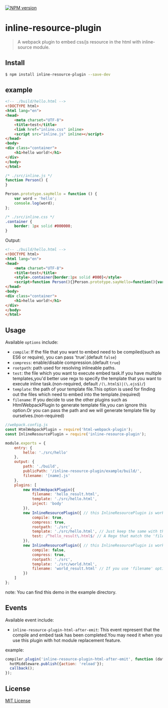<a href="https://www.npmjs.com/package/inline-resource-plugin">
    <img src="https://img.shields.io/npm/v/inline-resource-plugin.svg?style=flat" alt="NPM version">
</a>

# inline-resource-plugin
> A webpack plugin to embed css/js resource in the html with inline-source module.

## Install

```bash
$ npm install inline-resource-plugin --save-dev
```

## example

```html
<!-- ./build/hello.html -->
<!DOCTYPE html>
<html lang="en">
<head>
    <meta charset="UTF-8">
    <title>test</title>
    <link href="inline.css" inline>
    <script src="inline.js" inline></script>
</head>
<body>
<div class="container">
    <h1>hello world!</h1>
</div>
</body>
</html>
```

```js
/* ./src/inline.js */
function Person() {
}

Person.prototype.sayHello = function () {
    var word = 'hello';
    console.log(word);
};
```

```css
/* ./src/inline.css */
.container {
    border: 1px solid #000000;
}
```

Output:
```html
<!-- ./build/hello.html -->
<!DOCTYPE html>
<html lang="en">
<head>
    <meta charset="UTF-8">
    <title>test</title>
    <style>.container{border:1px solid #000}</style>
    <script>function Person(){}Person.prototype.sayHello=function(){var o="hello";console.log(o)};</script>
</head>
<body>
<div class="container">
    <h1>hello world!</h1>
</div>
</body>
</html>
```

## Usage
Available `options` include:
- `compile`: If the file that you want to embed need to be compiled(such as ES6 or require), you can pass 'true'.(default `false`)
- `compress`: enable/disable compression.(default `true`)
- `rootpath`: path used for resolving inlineable paths.
- `test`: the file which you want to execute embed task.If you have multiple templates,you'd better use regx to specify the template that you want to execute inline task.(non-required, default `/(\.html$)|(\.ejs$)/`)
- `template`: the path of your template file.This option is used for finding out the files which need to embed into the template.(required)
- `filename`: If you decide to use the other plugins such as HtmlWebpackPlugin to generate template file,you can ignore this option.Or you can pass the path and we will generate template file by ourselves.(non-required)

```javascript
//webpack.config.js
const HtmlWebpackPlugin = require('html-webpack-plugin');
const InlineResourcePlugin = require('inline-resource-plugin');

module.exports = {
    entry: {
        hello: './src/hello'
    },
    output: {
        path: './build',
        publicPath: '/inline-resource-plugin/example/build/',
        filename: '[name].js'
    },
    plugins: [
        new HtmlWebpackPlugin({
            filename: 'hello_result.html',
            template: './src/hello.html',
            inject: 'body'
        }),
        new InlineResourcePlugin({ // this InlineResourcePlugin is work with HtmlWebpackPlugin(As it has supplied 'test' option)
            compile: true,
            compress: true,
            rootpath: './src',
            template: './src/hello.html', // Just keep the same with the 'template' option of HtmlWebpackPlugin
            test: /^hello_result\.html$/ // A Regx that match the 'filename' option of HtmlWebpackPlugin
        }),
        new InlineResourcePlugin({ // this InlineResourcePlugin is work alone(As it has supplied 'filename' option)
            compile: false,
            compress: true,
            rootpath: './src',
            template: './src/world.html',
            filename: 'world_result.html' // If you use 'filename' option, you don't need to supply 'test' option
        })
    ]
};
```
note: You can find this demo in the example directory.

## Events
Available event include:
- `inline-resource-plugin-html-after-emit`: This event represent that the compile and embed task has been completed.You may need it when you use this plugin with hot module replacement feature.

example:
```javascript
compiler.plugin('inline-resource-plugin-html-after-emit', function (data, callback) {
  hotMiddleware.publish({action: 'reload'});
  callback();
});
```

## License

[MIT License](https://github.com/KyLeoHC/inline-resource-plugin/blob/master/LICENSE)
